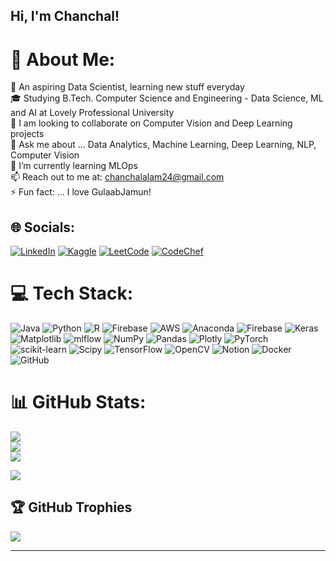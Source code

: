 ## Hi, I'm Chanchal!

# 💫 About Me:
🔭 An aspiring Data Scientist, learning new stuff everyday<br>🎓 Studying B.Tech. Computer Science and Engineering - Data Science, ML and AI at Lovely Professional University<br>💞 I am looking to collaborate on Computer Vision and Deep Learning projects <br>💬 Ask me about ... Data Analytics, Machine Learning, Deep Learning, NLP, Computer Vision<br>🌱 I’m currently learning MLOps<br>📫 Reach out to me at: chanchalalam24@gmail.com<br>⚡ Fun fact: ... I love GulaabJamun!

## 🌐 Socials:
[![LinkedIn](https://img.shields.io/badge/LinkedIn-%230077B5.svg?logo=linkedin&logoColor=white)](https://www.linkedin.com/in/chanchalalam786/)  [![Kaggle](https://img.shields.io/badge/Kaggle-%2320BEFF.svg?logo=kaggle&logoColor=white)](https://www.kaggle.com/chanchal24)  [![LeetCode](https://img.shields.io/badge/LeetCode-%23FFA116.svg?logo=leetcode&logoColor=white)](https://leetcode.com/u/chanchalalam24/)  [![CodeChef](https://img.shields.io/badge/CodeChef-%235B4638.svg?logo=codechef&logoColor=white)](https://www.codechef.com/users/anyaa_24)  

# 💻 Tech Stack:
![Java](https://img.shields.io/badge/java-%23ED8B00.svg?style=for-the-badge&logo=openjdk&logoColor=white) ![Python](https://img.shields.io/badge/python-3670A0?style=for-the-badge&logo=python&logoColor=ffdd54) ![R](https://img.shields.io/badge/r-%23276DC3.svg?style=for-the-badge&logo=r&logoColor=white) ![Firebase](https://img.shields.io/badge/firebase-%23039BE5.svg?style=for-the-badge&logo=firebase) ![AWS](https://img.shields.io/badge/AWS-%23FF9900.svg?style=for-the-badge&logo=amazon-aws&logoColor=white) ![Anaconda](https://img.shields.io/badge/Anaconda-%2344A833.svg?style=for-the-badge&logo=anaconda&logoColor=white) ![Firebase](https://img.shields.io/badge/firebase-a08021?style=for-the-badge&logo=firebase&logoColor=ffcd34) ![Keras](https://img.shields.io/badge/Keras-%23D00000.svg?style=for-the-badge&logo=Keras&logoColor=white) ![Matplotlib](https://img.shields.io/badge/Matplotlib-%23ffffff.svg?style=for-the-badge&logo=Matplotlib&logoColor=black) ![mlflow](https://img.shields.io/badge/mlflow-%23d9ead3.svg?style=for-the-badge&logo=numpy&logoColor=blue) ![NumPy](https://img.shields.io/badge/numpy-%23013243.svg?style=for-the-badge&logo=numpy&logoColor=white) ![Pandas](https://img.shields.io/badge/pandas-%23150458.svg?style=for-the-badge&logo=pandas&logoColor=white) ![Plotly](https://img.shields.io/badge/Plotly-%233F4F75.svg?style=for-the-badge&logo=plotly&logoColor=white) ![PyTorch](https://img.shields.io/badge/PyTorch-%23EE4C2C.svg?style=for-the-badge&logo=PyTorch&logoColor=white) ![scikit-learn](https://img.shields.io/badge/scikit--learn-%23F7931E.svg?style=for-the-badge&logo=scikit-learn&logoColor=white) ![Scipy](https://img.shields.io/badge/SciPy-%230C55A5.svg?style=for-the-badge&logo=scipy&logoColor=%white) ![TensorFlow](https://img.shields.io/badge/TensorFlow-%23FF6F00.svg?style=for-the-badge&logo=TensorFlow&logoColor=white)  ![OpenCV](https://img.shields.io/badge/OpenCV-%23white.svg?style=for-the-badge&logo=opencv&logoColor=white) ![Notion](https://img.shields.io/badge/Notion-%23000000.svg?style=for-the-badge&logo=notion&logoColor=white) ![Docker](https://img.shields.io/badge/Docker-%230db7ed.svg?style=for-the-badge&logo=docker&logoColor=white) ![GitHub](https://img.shields.io/badge/github-%23121011.svg?style=for-the-badge&logo=github&logoColor=white)
# 📊 GitHub Stats:
![](https://github-readme-stats.vercel.app/api?username=chanchalalam&theme=dracula&hide_border=false&include_all_commits=true&count_private=true)<br/>
![](https://github-readme-streak-stats.herokuapp.com/?user=chanchalalam&theme=dracula&hide_border=false)<br/>
![](https://github-readme-stats.vercel.app/api/top-langs/?username=chanchalalam&theme=dracula&hide_border=false&include_all_commits=true&count_private=true&layout=compact)


[![](https://visitcount.itsvg.in/api?id=chanchalalam&icon=0&color=10)](https://visitcount.itsvg.in)

## 🏆 GitHub Trophies
![](https://github-profile-trophy.vercel.app/?username=chanchalalam&theme=radical&no-frame=false&no-bg=true&margin-w=4)

---




